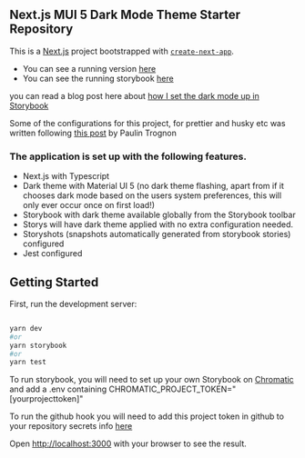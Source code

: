 
## Next.js MUI 5 Dark Mode Theme Starter Repository

This is a [Next.js](https://nextjs.org/) project bootstrapped with [`create-next-app`](https://github.com/vercel/next.js/tree/canary/packages/create-next-app).

- You can see a running version [here](https://next-mui-darkmode-starter.vercel.app/) 
- You can see the running storybook [here](https://61aca31959c236004a9851ba-emcwgcpgzl.chromatic.com/) 

you can read a blog post here about [how I set the dark mode up in Storybook](https://www.sabbaticaldev.co.uk/post/configure-dark-mode-in-storybook-with-mui-5-and-nextjs)

Some of the configurations for this project, for prettier and husky etc was written following [this post](https://paulintrognon.fr/blog/typescript-prettier-eslint-next-js) by Paulin Trognon

### The application is set up with the following features.

- Next.js with Typescript 
- Dark theme with Material UI 5 (no dark theme flashing, apart from if it chooses dark mode based on the users system preferences, this will only ever occur once on first load!)
- Storybook with dark theme available globally from the Storybook toolbar
- Storys will have dark theme applied with no extra configuration needed.
- Storyshots (snapshots automatically generated from storybook stories) configured
- Jest configured

## Getting Started

First, run the development server:

```bash

yarn dev
#or
yarn storybook
#or
yarn test

```

To run storybook, you will need to set up your own Storybook on [Chromatic](https://www.chromatic.com/) and add a .env containing CHROMATIC_PROJECT_TOKEN="[yourprojecttoken]"

To run the github hook you will need to add this project token in github to your repository secrets info [here](https://www.chromatic.com/docs/ci)

Open [http://localhost:3000](http://localhost:3000) with your browser to see the result.

